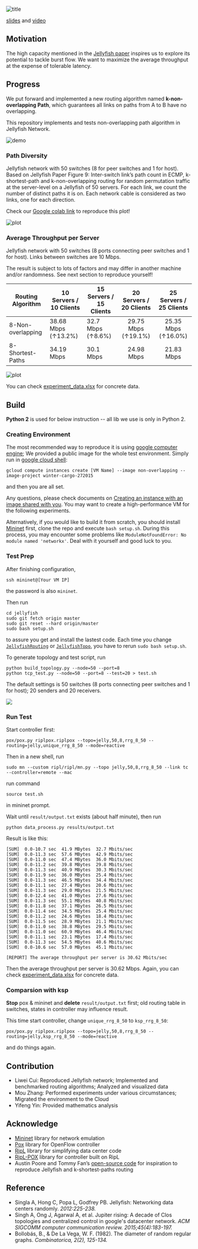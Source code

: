 ![title](pic/title.png)


[slides](https://docs.google.com/presentation/d/1iPXMhChZSoxUF0wdVdqB6OcjMytnGAiv8M9-n3hED6o/edit?usp=sharing) and [video](https://www.dropbox.com/s/rq6bazvvpa3kb3w/Non-overlapping%20algorithm.mp4?dl=0)

## Motivation
The high capacity mentioned in the [Jellyfish paper](https://www.usenix.org/system/files/conference/nsdi12/nsdi12-final82.pdf) inspires us to explore its potential to tackle burst flow. We want to maximize the average throughput at the expense of tolerable latency.


## Progress

We put forward and implemented a new routing algorithm named **k-non-overlapping Path**, which guarantees all links on paths from A to B have no overlapping.

This repository implements and tests non-overlapping path algorithm in Jellyfish Network.

![demo](pic/demo.jpg)

### Path Diversity

Jellyfish network with 50 switches (8 for peer switches and 1 for host). Based on Jellyfish Paper Figure 9: Inter-switch link’s path count in ECMP, k-shortest-path and k-non-overlapping routing for random permutation traffic at the server-level on a Jellyfish of 50 servers. For each link, we count the number of distinct paths it is on. Each network cable is considered as two links, one for each direction.

Check our [Google colab link](https://colab.research.google.com/drive/1Gr3CdQoGaxquAKJgxV-6qfBktk2h_r7p?usp=sharing) to reproduce this plot!

![plot](pic/diversity.png)


### Average Throughput per Server

Jellyfish network with 50 switches
(8 ports connecting peer switches and 1 for host). Links between switches are 10 Mbps.

The result is subject to lots of factors and may differ in another machine and/or randomness. 
See next section to reproduce yourself!

| Routing Algorithm | 10 Servers / 10 Clients | 15 Servers / 15 Clients | 20 Servers / 20 Clients | 25 Servers / 25 Clients |
| ----------------- | ----------------------- | ----------------------- | :---------------------: | :---------------------: |
| 8-Non-overlapping | 38.68  Mbps (↑13.2%)    | 32.7  Mbps (↑8.6%)      |   29.75 Mbps (↑19.1%)   |   25.35 Mbps (↑16.0%)   |
| 8-Shortest-Paths  | 34.19  Mbps             | 30.1  Mbps              |       24.98 Mbps        |       21.83 Mbps        |


![plot](pic/comparsion.png)

You can check [experiment_data.xlsx](./experiment_data.xlsx) for concrete data.

## Build

**Python 2** is used for below instruction -- all lib we use is only in Python 2.

### Creating Environment

The most recommended way to reproduce it is using [google computer engine](https://cloud.google.com/compute); We provided a public image for the whole test environment. Simply run in [google cloud shell](https://cloud.google.com/shell):

```
gcloud compute instances create [VM Name] --image non-overlapping --image-project winter-cargo-272015
```

and then you are all set. 

Any questions, please check documents on [Creating an instance with an image shared with you](https://cloud.google.com/compute/docs/instances/create-start-instance#sharedimage). You may want to create a high-performance VM for the following experiments.

Alternatively, if you would like to build it from scratch, you should install [Mininet](https://github.com/mininet/mininet) first, clone the repo and execute `bash setup.sh`.
During this process, you may encounter some problems like `ModuleNotFoundError: No module named 'networkx'`. Deal with it yourself and good luck to you.

###  Test Prep
After finishing configuration, 
```
ssh mininet@[Your VM IP]
```
the password is also `mininet`.

Then run
```
cd jellyfish
sudo git fetch origin master
sudo git reset --hard origin/master
sudo bash setup.sh
```
to assure you get and install the lastest code. Each time you change [`JellyfishRouting`](https://github.com/Lw-Cui/Non-overlapping-Path-in-Jellyfish/blob/master/ripl/ripl/routing.py#L49) or [`JellyfishTopo`](https://github.com/Lw-Cui/Non-overlapping-Path-in-Jellyfish/blob/master/ripl/ripl/dctopo.py#L221), you have to rerun `sudo bash setup.sh`.

To generate topology and test script, run 
```
python build_topology.py --node=50 --port=8
python tcp_test.py --node=50 --port=8 --test=20 > test.sh
```
The default settings is 50 switches (8 ports connecting peer switches and 1 for host); 20 senders and 20 receivers.

![](pic/experiment.png)
### Run Test

Start controller first:
```
pox/pox.py riplpox.riplpox --topo=jelly,50,8,rrg_8_50 --routing=jelly,unique_rrg_8_50 --mode=reactive
```
Then in a new shell, run
```
sudo mn --custom ripl/ripl/mn.py --topo jelly,50,8,rrg_8_50 --link tc --controller=remote --mac
```
run command 
```
source test.sh
```
in mininet prompt.

Wait until `result/output.txt` exists (about half minute), then run
```
python data_process.py results/output.txt
```
Result is like this:

```
[SUM]  0.0-10.7 sec  41.9 MBytes  32.7 Mbits/sec
[SUM]  0.0-11.3 sec  57.6 MBytes  42.9 Mbits/sec
[SUM]  0.0-11.0 sec  47.4 MBytes  36.0 Mbits/sec
[SUM]  0.0-11.2 sec  39.8 MBytes  29.8 Mbits/sec
[SUM]  0.0-11.3 sec  40.9 MBytes  30.3 Mbits/sec
[SUM]  0.0-11.9 sec  36.0 MBytes  25.4 Mbits/sec
[SUM]  0.0-11.3 sec  46.5 MBytes  34.4 Mbits/sec
[SUM]  0.0-11.1 sec  27.4 MBytes  20.6 Mbits/sec
[SUM]  0.0-11.3 sec  29.0 MBytes  21.5 Mbits/sec
[SUM]  0.0-12.4 sec  41.0 MBytes  27.6 Mbits/sec
[SUM]  0.0-11.3 sec  55.1 MBytes  40.8 Mbits/sec
[SUM]  0.0-11.8 sec  37.1 MBytes  26.5 Mbits/sec
[SUM]  0.0-11.4 sec  34.5 MBytes  25.4 Mbits/sec
[SUM]  0.0-11.2 sec  24.6 MBytes  18.4 Mbits/sec
[SUM]  0.0-11.5 sec  28.9 MBytes  21.1 Mbits/sec
[SUM]  0.0-11.0 sec  38.8 MBytes  29.5 Mbits/sec
[SUM]  0.0-11.0 sec  60.9 MBytes  46.4 Mbits/sec
[SUM]  0.0-11.1 sec  23.1 MBytes  17.4 Mbits/sec
[SUM]  0.0-11.3 sec  54.5 MBytes  40.6 Mbits/sec
[SUM]  0.0-10.6 sec  57.0 MBytes  45.1 Mbits/sec

[REPORT] The average throughput per server is 30.62 Mbits/sec
```

Then the average throughput per server is 30.62 Mbps.
Again, you can check [experiment_data.xlsx](./experiment_data.xlsx) for concrete data.

### Comparsion with ksp

**Stop** pox & mininet and **delete** `result/output.txt` first; old routing table in switches, states in controller may influence result.

This time start controller, change `unique_rrg_8_50` to `ksp_rrg_8_50`:
```
pox/pox.py riplpox.riplpox --topo=jelly,50,8,rrg_8_50 --routing=jelly,ksp_rrg_8_50 --mode=reactive
```
and do things again.

## Contribution

* Liwei Cui: Reproduced Jellyfish network; Implemented and benchmarked routing algorithms; Analyzed and visualized data
* Mou Zhang: Performed experiments under various circumstances; Migrated the environment to the Cloud
* Yifeng Yin: Provided mathematics analysis


## Acknowledge

* [Mininet](https://github.com/mininet/mininet) library for network emulation
* [Pox](https://github.com/noxrepo/pox) library for OpenFlow controller
* [RipL](https://github.com/brandonheller/ripl) library for simplifying data center code
* [RipL-POX](https://github.com/brandonheller/riplpox) library for controller built on RipL
* Austin Poore and Tommy Fan’s [open-source code](https://github.com/lechengfan/cs244-assignment2) for inspiration to reproduce Jellyfish and k-shortest-paths routing

## Reference
* Singla A, Hong C, Popa L, Godfrey PB. Jellyfish: Networking data centers randomly. *2012:225-238.*
* Singh A, Ong J, Agarwal A, et al. Jupiter rising: A decade of Clos topologies and centralized control in google's datacenter network. *ACM SIGCOMM computer communication review​. 2015;45(4):183-197.*
* Bollobás, B., & De La Vega, W. F. (1982). The diameter of random regular graphs. *Combinatorica, 2(2), 125-134.*
